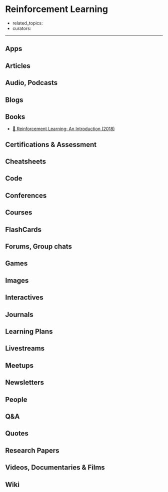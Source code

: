 # Reinforcement Learning

- related_topics:
- curators:

------

## Apps

## Articles

## Audio, Podcasts

## Blogs

## Books

- [📖 Reinforcement Learning: An Introduction (2018)](http://www.incompleteideas.net/book/bookdraft2018jan1.pdf)


## Certifications & Assessment

## Cheatsheets

## Code

## Conferences

## Courses

## FlashCards

## Forums, Group chats

## Games

## Images

## Interactives

## Journals

## Learning Plans

## Livestreams

## Meetups

## Newsletters

## People

## Q&A

## Quotes

## Research Papers

## Videos, Documentaries & Films

## Wiki
